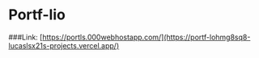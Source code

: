 # Portf-lio

###Link: [https://portls.000webhostapp.com/](https://portf-lohmg8sq8-lucaslsx21s-projects.vercel.app/)

